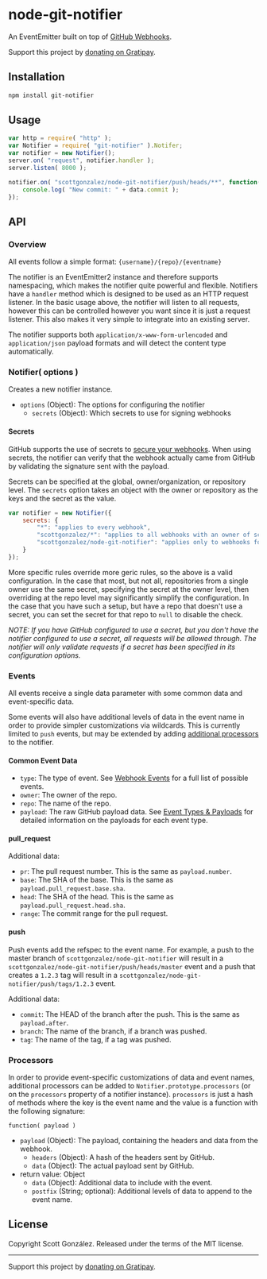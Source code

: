 # node-git-notifier

An EventEmitter built on top of [GitHub Webhooks](https://developer.github.com/webhooks/).

Support this project by [donating on Gratipay](https://gratipay.com/scottgonzalez/).

## Installation

```sh
npm install git-notifier
```

## Usage

```js
var http = require( "http" );
var Notifier = require( "git-notifier" ).Notifer;
var notifier = new Notifier();
server.on( "request", notifier.handler );
server.listen( 8000 );

notifier.on( "scottgonzalez/node-git-notifier/push/heads/**", function( data ) {
	console.log( "New commit: " + data.commit );
});
```

## API

### Overview

All events follow a simple format: `{username}/{repo}/{eventname}`

The notifier is an EventEmitter2 instance and therefore supports namespacing, which makes the notifier quite powerful and flexible. Notifiers have a `handler` method which is designed to be used as an HTTP request listener. In the basic usage above, the notifier will listen to all requests, however this can be controlled however you want since it is just a request listener. This also makes it very simple to integrate into an existing server.

The notifier supports both `application/x-www-form-urlencoded` and `application/json` payload formats and will detect the content type automatically.

### Notifier( options )

Creates a new notifier instance.

* `options` (Object): The options for configuring the notifier
  * `secrets` (Object): Which secrets to use for signing webhooks

#### Secrets

GitHub supports the use of secrets to [secure your webhooks](https://developer.github.com/webhooks/securing/). When using secrets, the notifier can verify that the webhook actually came from GitHub by validating the signature sent with the payload.

Secrets can be specified at the global, owner/organization, or repository level. The `secrets` option takes an object with the owner or repository as the keys and the secret as the value.

```js
var notifier = new Notifier({
	secrets: {
		"*": "applies to every webhook",
		"scottgonzalez/*": "applies to all webhooks with an owner of scottgonzalez",
		"scottgonzalez/node-git-notifier": "applies only to webhooks for scottgonzalez/node-git-notifier"
	}
});
```

More specific rules override more geric rules, so the above is a valid configuration. In the case that most, but not all, repositories from a single owner use the same secret, specifying the secret at the owner level, then overriding at the repo level may significantly simplify the configuration. In the case that you have such a setup, but have a repo that doesn't use a secret, you can set the secret for that repo to `null` to disable the check.

*NOTE: If you have GitHub configured to use a secret, but you don't have the notifier configured to use a secret, all requests will be allowed through. The notifier will only validate requests if a secret has been specified in its configuration options.*

### Events

All events receive a single data parameter with some common data and event-specific data.

Some events will also have additional levels of data in the event name in order to provide simpler customizations via wildcards. This is currently limited to `push` events, but may be extended by adding [additional processors](#processors) to the notifier.

#### Common Event Data

* `type`: The type of event. See [Webhook Events](https://developer.github.com/webhooks/#events) for a full list of possible events.
* `owner`: The owner of the repo.
* `repo`: The name of the repo.
* `payload`: The raw GitHub payload data. See [Event Types & Payloads](https://developer.github.com/v3/activity/events/types/) for detailed information on the payloads for each event type.

#### pull_request

Additional data:

* `pr`: The pull request number. This is the same as `payload.number`.
* `base`: The SHA of the base. This is the same as `payload.pull_request.base.sha`.
* `head`: The SHA of the head. This is the same as `payload.pull_request.head.sha`.
* `range`: The commit range for the pull request.

#### push

Push events add the refspec to the event name. For example, a push to the master branch of `scottgonzalez/node-git-notifier` will result in a `scottgonzalez/node-git-notifier/push/heads/master` event and a push that creates a `1.2.3` tag will result in a `scottgonzalez/node-git-notifier/push/tags/1.2.3` event.

Additional data:

* `commit`: The HEAD of the branch after the push. This is the same as `payload.after`.
* `branch`: The name of the branch, if a branch was pushed.
* `tag`: The name of the tag, if a tag was pushed.

### Processors

In order to provide event-specific customizations of data and event names, additional processors can be added to `Notifier.prototype.processors` (or on the `processors` property of a notifier instance). `processors` is just a hash of methods where the key is the event name and the value is a function with the following signature:

`function( payload )`
* `payload` (Object): The payload, containing the headers and data from the webhook.
  * `headers` (Object): A hash of the headers sent by GitHub.
  * `data` (Object): The actual payload sent by GitHub.
* return value: Object
  * `data` (Object): Additional data to include with the event.
  * `postfix` (String; optional): Additional levels of data to append to the event name.

## License

Copyright Scott González. Released under the terms of the MIT license.

---

Support this project by [donating on Gratipay](https://gratipay.com/scottgonzalez/).
